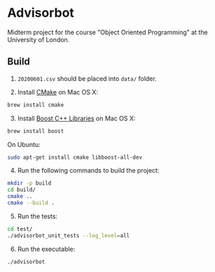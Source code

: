 # Advisorbot

Midterm project for the course "Object Oriented Programming" at the University of London.

## Build

1. ```20200601.csv``` should be placed into ```data/``` folder.


2. Install [CMake](https://cmake.org/) on Mac OS X:
```bash
brew install cmake
```

3. Install [Boost C++ Libraries](https://www.boost.org/) on Mac OS X:
```bash
brew install boost
```

On Ubuntu:

```bash
sudo apt-get install cmake libboost-all-dev
```

4. Run the following commands to build the project:

```bash
mkdir -p build
cd build/
cmake ..
cmake --build .
```

5. Run the tests:
```bash
cd test/
./advisorbot_unit_tests --log_level=all
```

6. Run the executable:

```bash
./advisorbot
```
